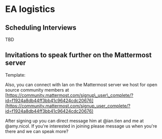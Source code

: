 # EA logistics

## Scheduling Interviews 

TBD

## Invitations to speak further on the Mattermost server

Template: 

Also, you can connect with Ian on the Mattermost server we host for open source community members at [https://community.mattermost.com/signup\_user\_complete/?id=f1924a8db44ff3bb41c96424cdc20676](https://community.mattermost.com/signup_user_complete/?id=f1924a8db44ff3bb41c96424cdc20676)  
  
After signing up you can direct message him at @ian.tien and me at @amy.nicol. If you're interested in joining please message us when you're there and we can speak more? 




